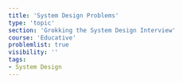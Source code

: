 ```yaml
---
title: 'System Design Problems'
type: 'topic'
section: 'Grokking the System Design Interview'
course: 'Educative'
problemlist: true
visibility: ''
tags:
- System Design
---
```


